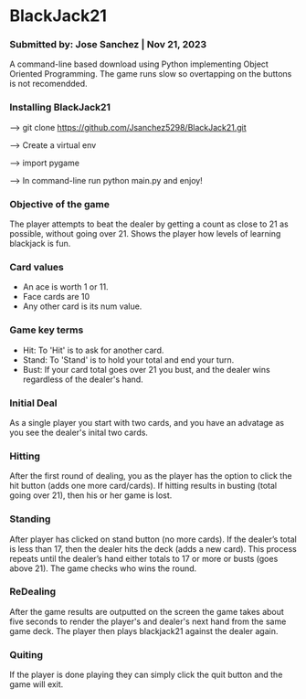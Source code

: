 # BlackJack21

### Submitted by: Jose Sanchez | Nov 21, 2023

A command-line based download using Python implementing Object Oriented Programming.
The game runs slow so overtapping on the buttons is not recomendded.

### Installing BlackJack21

--> git clone https://github.com/Jsanchez5298/BlackJack21.git

--> Create a virtual env

--> import pygame

--> In command-line run python main.py and enjoy!


### Objective of the game
The player attempts to beat the dealer by getting a count as close to 21 as possible, without going over 21.
Shows the player how levels of learning blackjack is fun.

### Card values
- An ace is worth 1 or 11. 
- Face cards are 10
- Any other card is its num value.

### Game key terms
- Hit: To 'Hit' is to ask for another card. 
- Stand: To 'Stand' is to hold your total and end your turn.
- Bust: If your card total goes over 21 you bust, and the dealer wins regardless of the dealer's hand.

### Initial Deal
As a single player you start with two cards, and you have an advatage as you see the dealer's inital two cards.

### Hitting
After the first round of dealing, you as the player has the option to click the hit button (adds one more card/cards). If hitting results in busting (total going over 21), then his or her game is lost.

### Standing
After player has clicked on stand button (no more cards). If the dealer’s total is less than 17, then the dealer hits the deck (adds a new card). This process repeats until the dealer’s hand either totals to 17 or more or busts (goes above 21). The game checks who wins the round.

### ReDealing 
After the game results are outputted on the screen the game takes about five seconds to render the player's and dealer's next hand from the same game deck. The player then plays blackjack21 against the dealer again.

### Quiting
If the player is done playing they can simply click the quit button and the game will exit.

